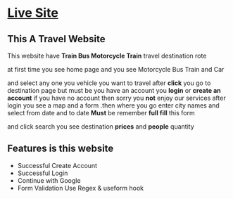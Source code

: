 <h1><a href="https://travel-manager-7531e.web.app/">Live Site</a></h1>

<h2>This A Travel Website</h2>
<p>This website have <b>Train Bus Motorcycle Train</b> travel destination rote </p>
<p>at first time you see home page and you see Motorcycle Bus Train and Car</p>
<p>and select any one you vehicle you want to travel after <b>click</b> you go to destination page but must be you have an account you <b>login</b> or <b>create an account</b> if you have no account then sorry you <b>not</b> enjoy our services after login you see a map and a form .then where you go enter city names and select from date and to date <b>Must</b> be remember <b>full fill</b> this form</p> and click search you see destination <b>prices</b> and <b>people</b> quantity 
<h2>Features is this website</h2>
<ul>
<li>Successful Create Account</li>
<li>Successful Login</li>
<li>Continue with Google</li>
<li>Form Validation Use Regex & useform hook</li>
</ul>